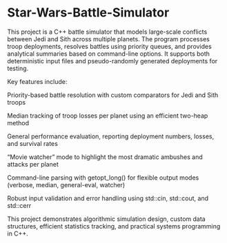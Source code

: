 # Star-Wars-Battle-Simulator

This project is a C++ battle simulator that models large-scale conflicts between Jedi and Sith across multiple planets. The program processes troop deployments, resolves battles using priority queues, and provides analytical summaries based on command-line options. It supports both deterministic input files and pseudo-randomly generated deployments for testing.

Key features include:

Priority-based battle resolution with custom comparators for Jedi and Sith troops

Median tracking of troop losses per planet using an efficient two-heap method

General performance evaluation, reporting deployment numbers, losses, and survival rates

“Movie watcher” mode to highlight the most dramatic ambushes and attacks per planet

Command-line parsing with getopt_long() for flexible output modes (verbose, median, general-eval, watcher)

Robust input validation and error handling using std::cin, std::cout, and std::cerr

This project demonstrates algorithmic simulation design, custom data structures, efficient statistics tracking, and practical systems programming in C++.
